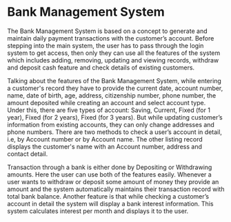 # Bank Management System

The Bank Management System is based on a concept to generate and maintain daily payment transactions with the customer’s account. Before stepping into the main system, the user has to pass through the login system to get access, then only they can use all the features of the system which includes adding, removing, updating and viewing records, withdraw and deposit cash feature and check details of existing customers.

Talking about the features of the Bank Management System, while entering a customer's record they have to provide the current date, account number, name, date of birth, age, address, citizenship number, phone number, the amount deposited while creating an account and select account type. Under this, there are five types of account: Saving, Current, Fixed (for 1 year), Fixed (for 2 years), Fixed (for 3 years). But while updating customer’s information from existing accounts, they can only change addresses and phone numbers. There are two methods to check a user’s account in detail, i.e, by Account number or by Account name. The other listing record displays the customer's name with an Account number, address and contact detail.

Transaction through a bank is either done by Depositing or Withdrawing amounts. Here the user can use both of the features easily. Whenever a user wants to withdraw or deposit some amount of money they provide an amount and the system automatically maintains their transaction record with total bank balance. Another feature is that while checking a customer’s account in detail the system will display a bank interest information. This system calculates interest per month and displays it to the user.
